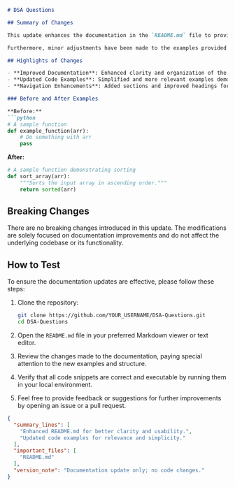 ```markdown
# DSA Questions

## Summary of Changes

This update enhances the documentation in the `README.md` file to provide clearer guidance for users and contributors of the DSA Questions repository. The changes focus on improving the clarity of the project's purpose, setup instructions, and usage examples, which will help new users get started with the repository more effectively. Additionally, the structure of the README has been refined to improve readability and navigation, making it easier for users to find the information they need.

Furthermore, minor adjustments have been made to the examples provided in the documentation. These changes aim to present more relevant and concise code snippets, showcasing the functionality of the data structures and algorithms included in the repository. By doing so, we ensure that users can quickly grasp the concepts and implementation details without unnecessary distractions.

## Highlights of Changes

- **Improved Documentation**: Enhanced clarity and organization of the README content.
- **Updated Code Examples**: Simplified and more relevant examples demonstrating key features.
- **Navigation Enhancements**: Added sections and improved headings for better user experience.

### Before and After Examples

**Before:**
```python
# A sample function
def example_function(arr):
    # Do something with arr
    pass
```

**After:**
```python
# A sample function demonstrating sorting
def sort_array(arr):
    """Sorts the input array in ascending order."""
    return sorted(arr)
```

## Breaking Changes

There are no breaking changes introduced in this update. The modifications are solely focused on documentation improvements and do not affect the underlying codebase or its functionality.

## How to Test

To ensure the documentation updates are effective, please follow these steps:

1. Clone the repository:
   ```bash
   git clone https://github.com/YOUR_USERNAME/DSA-Questions.git
   cd DSA-Questions
   ```

2. Open the `README.md` file in your preferred Markdown viewer or text editor.

3. Review the changes made to the documentation, paying special attention to the new examples and structure.

4. Verify that all code snippets are correct and executable by running them in your local environment.

5. Feel free to provide feedback or suggestions for further improvements by opening an issue or a pull request.

```json
{
  "summary_lines": [
    "Enhanced README.md for better clarity and usability.",
    "Updated code examples for relevance and simplicity."
  ],
  "important_files": [
    "README.md"
  ],
  "version_note": "Documentation update only; no code changes."
}
```
```